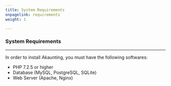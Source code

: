 ```yaml
---
title: System Requirements
onpagelink: requirements
weight: 1

---
```


### System Requirements
-------------------

In order to install Akaunting, you must have the following softwares:

- PHP 7.2.5 or higher
- Database (MySQL, PostgreSQL, SQLite)
- Web Server (Apache, Nginx)
 